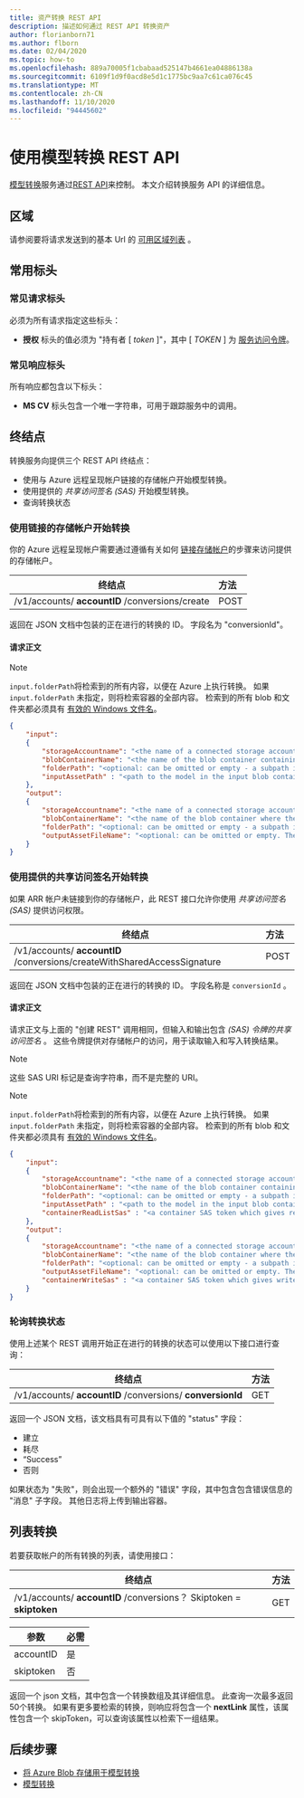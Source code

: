 ```yaml
---
title: 资产转换 REST API
description: 描述如何通过 REST API 转换资产
author: florianborn71
ms.author: flborn
ms.date: 02/04/2020
ms.topic: how-to
ms.openlocfilehash: 889a70005f1cbabaad525147b4661ea04886138a
ms.sourcegitcommit: 6109f1d9f0acd8e5d1c1775bc9aa7c61ca076c45
ms.translationtype: MT
ms.contentlocale: zh-CN
ms.lasthandoff: 11/10/2020
ms.locfileid: "94445602"
---
```

# <a name="use-the-model-conversion-rest-api"></a>使用模型转换 REST API

[模型转换](model-conversion.md)服务通过[REST API](https://en.wikipedia.org/wiki/Representational_state_transfer)来控制。 本文介绍转换服务 API 的详细信息。

## <a name="regions"></a>区域

请参阅要将请求发送到的基本 Url 的 [可用区域列表](../../reference/regions.md) 。

## <a name="common-headers"></a>常用标头

### <a name="common-request-headers"></a>常见请求标头

必须为所有请求指定这些标头：

- **授权** 标头的值必须为 "持有者 [ *token* ]"，其中 [ *TOKEN* ] 为 [服务访问令牌](../tokens.md)。

### <a name="common-response-headers"></a>常见响应标头

所有响应都包含以下标头：

- **MS CV** 标头包含一个唯一字符串，可用于跟踪服务中的调用。

## <a name="endpoints"></a>终结点

转换服务向提供三个 REST API 终结点：

- 使用与 Azure 远程呈现帐户链接的存储帐户开始模型转换。 
- 使用提供的 *共享访问签名 (SAS)* 开始模型转换。
- 查询转换状态

### <a name="start-conversion-using-a-linked-storage-account"></a>使用链接的存储帐户开始转换
你的 Azure 远程呈现帐户需要通过遵循有关如何 [链接存储帐户](../create-an-account.md#link-storage-accounts)的步骤来访问提供的存储帐户。

| 终结点 | 方法 |
|-----------|:-----------|
| /v1/accounts/ **accountID** /conversions/create | POST |

返回在 JSON 文档中包装的正在进行的转换的 ID。 字段名为 "conversionId"。

#### <a name="request-body"></a>请求正文

> [!NOTE]
> `input.folderPath`将检索到的所有内容，以便在 Azure 上执行转换。 如果 `input.folderPath` 未指定，则将检索容器的全部内容。 检索到的所有 blob 和文件夹都必须具有 [有效的 Windows 文件名](/windows/win32/fileio/naming-a-file#naming-conventions)。

```json
{
    "input":
    {
        "storageAccountname": "<the name of a connected storage account - this does not include the domain suffix (.blob.core.windows.net)>",
        "blobContainerName": "<the name of the blob container containing your input asset data>",
        "folderPath": "<optional: can be omitted or empty - a subpath in the input blob container>",
        "inputAssetPath" : "<path to the model in the input blob container relative to the folderPath (or container root if no folderPath is specified)>"
    },
    "output":
    {
        "storageAccountname": "<the name of a connected storage account - this does not include the domain suffix (.blob.core.windows.net)>",
        "blobContainerName": "<the name of the blob container where the converted asset will be copied to>",
        "folderPath": "<optional: can be omitted or empty - a subpath in the output blob container. Will contain the asset and log files>",
        "outputAssetFileName": "<optional: can be omitted or empty. The filename of the converted asset. If provided the filename needs to end in .arrAsset>"
    }
}
```
### <a name="start-conversion-using-provided-shared-access-signatures"></a>使用提供的共享访问签名开始转换
如果 ARR 帐户未链接到你的存储帐户，此 REST 接口允许你使用 *共享访问签名 (SAS)* 提供访问权限。

| 终结点 | 方法 |
|-----------|:-----------|
| /v1/accounts/ **accountID** /conversions/createWithSharedAccessSignature | POST |

返回在 JSON 文档中包装的正在进行的转换的 ID。 字段名称是 `conversionId` 。

#### <a name="request-body"></a>请求正文

请求正文与上面的 "创建 REST" 调用相同，但输入和输出包含 *(SAS) 令牌的共享访问签名* 。 这些令牌提供对存储帐户的访问，用于读取输入和写入转换结果。

> [!NOTE]
> 这些 SAS URI 标记是查询字符串，而不是完整的 URI。 

> [!NOTE]
> `input.folderPath`将检索到的所有内容，以便在 Azure 上执行转换。 如果 `input.folderPath` 未指定，则将检索容器的全部内容。 检索到的所有 blob 和文件夹都必须具有 [有效的 Windows 文件名](/windows/win32/fileio/naming-a-file#naming-conventions)。

```json
{
    "input":
    {
        "storageAccountname": "<the name of a connected storage account - this does not include the domain suffix (.blob.core.windows.net)>",
        "blobContainerName": "<the name of the blob container containing your input asset data>",
        "folderPath": "<optional: can be omitted or empty - a subpath in the input blob container>",
        "inputAssetPath" : "<path to the model in the input blob container relative to the folderPath (or container root if no folderPath is specified)>",
        "containerReadListSas" : "<a container SAS token which gives read and list access to the given input blob container>"
    },
    "output":
    {
        "storageAccountname": "<the name of a connected storage account - this does not include the domain suffix (.blob.core.windows.net)>",
        "blobContainerName": "<the name of the blob container where the converted asset will be copied to>",
        "folderPath": "<optional: can be omitted or empty - a subpath in the output blob container. Will contain the asset and log files>",
        "outputAssetFileName": "<optional: can be omitted or empty. The filename of the converted asset. If provided the filename needs to end in .arrAsset>",
        "containerWriteSas" : "<a container SAS token which gives write access to the given output blob container>"
    }
}
```

### <a name="poll-conversion-status"></a>轮询转换状态
使用上述某个 REST 调用开始正在进行的转换的状态可以使用以下接口进行查询：


| 终结点 | 方法 |
|-----------|:-----------|
| /v1/accounts/ **accountID** /conversions/ **conversionId** | GET |

返回一个 JSON 文档，该文档具有可具有以下值的 "status" 字段：

- 建立
- 耗尽
- “Success”
- 否则

如果状态为 "失败"，则会出现一个额外的 "错误" 字段，其中包含包含错误信息的 "消息" 子字段。 其他日志将上传到输出容器。

## <a name="list-conversions"></a>列表转换

若要获取帐户的所有转换的列表，请使用接口：

| 终结点 | 方法 |
|-----------|:-----------|
| /v1/accounts/ **accountID** /conversions？ Skiptoken = **skiptoken** | GET |

| 参数 | 必需 |
|-----------|:-----------|
| accountID | 是 |
| skiptoken | 否 |

返回一个 json 文档，其中包含一个转换数组及其详细信息。 此查询一次最多返回50个转换。 如果有更多要检索的转换，则响应将包含一个 **nextLink** 属性，该属性包含一个 skipToken，可以查询该属性以检索下一组结果。

## <a name="next-steps"></a>后续步骤

- [将 Azure Blob 存储用于模型转换](blob-storage.md)
- [模型转换](model-conversion.md)